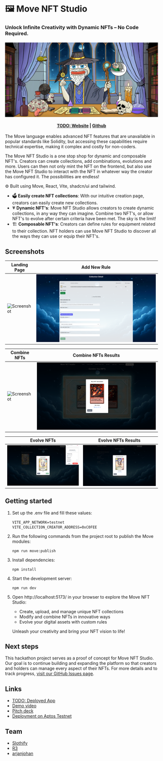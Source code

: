 # 🖼️ Move NFT Studio
### Unlock Infinite Creativity with Dynamic NFTs – No Code Required.
<h4 align="center">
  <img src="public/hero-02.webp" alt="Logo" />
  <br>
  <br>
  <a href="TODO">TODO: Website</a> |
  <a href="https://github.com/gmove-hackers/aptos-nft-studio">Github</a>
</h4>

The Move language enables advanced NFT features that are unavailable in popular standards like Solidity, but accessing these capabilities require technical expertise, making it complex and costly for non-coders.

The Move NFT Studio is a one stop shop for dynamic and composable NFT's. Creators can create collections, add combinations, evolutions and more. Users can then not only mint the NFT on the frontend, but also use the Move NFT Studio to interact with the NFT in whatever way the creator has configured it. The possibilities are endless!

⚙️ Built using Move, React, Vite, shadcn/ui and tailwind.

- 🗳️ **Easily create NFT collections**: With our intuitive creation page, creators can easily create new collections.
- 💗 **Dynamic NFT's**: Move NFT Studio allows creators to create dynamic collections, in any way they can imagine. Combine two NFT's, or allow NFT's to evolve after certain criteria have been met. The sky is the limit!
- 🏗️ **Composable NFT's**: Creators can define rules for equipment related to their collection. NFT holders can use Move NFT Studio to discover all the ways they can use or equip their NFT's.

## Screenshots

| Landing Page                   | Add New Rule               |
| ------------------------------ | ---------------------------- |
| ![Screenshot](public/screenshots/move1.png) | ![Screenshot](public/screenshots/move3.png) |

| Combine NFTs             | Combine NFTs Results                 |
| ------------------------------- | -------------------------------- |
| ![Screenshot](public/screenshots/move5.png) | ![Screenshot](public/screenshots/move6.png) |

| Evolve NFTs             | Evolve NFTs Results                 |
| ------------------------------- | -------------------------------- |
| ![Screenshot](public/screenshots/move7.png) | ![Screenshot](public/screenshots/move8.png) |

## Getting started

1. Set up the .env file and fill these values:
   ```
   VITE_APP_NETWORK=testnet
   VITE_COLLECTION_CREATOR_ADDRESS=0xC0FEE
   ```

2. Run the following commands from the project root to publish the Move modules:
   ```
   npm run move:publish
   ```

3. Install dependencies:
   ```
   npm install
   ```

4. Start the development server:
   ```
   npm run dev
   ```

5. Open http://localhost:5173/ in your browser to explore the Move NFT Studio:
   - Create, upload, and manage unique NFT collections
   - Modify and combine NFTs in innovative ways
   - Evolve your digital assets with custom rules

   Unleash your creativity and bring your NFT vision to life!


## Next steps
This hackathon project serves as a proof of concept for Move NFT Studio. Our goal is to continue building and expanding the platform so that creators and holders can manage every aspect of their NFTs. For more details and to track progress, [visit our GitHub Issues page](https://github.com/gmove-hackers/aptos-nft-studio/issues).

## Links
- [TODO: Deployed App]()
- [Demo video](https://rebrand.ly/move-nft-studio-demo)
- [Pitch deck](https://docs.google.com/presentation/d/166SHLBoWVCxMQOaCA7fPwwnPoelFb6vO9JNKeuVSy6c/edit?usp=drive_link)
- [Deployment on Aptos Testnet](https://explorer.aptoslabs.com/account/0xf41a2d08728920f8c71f3a0d0ca3f37891d2d228fb8aea9e17ee10679f3713db/modules/code/launchpad?network=testnet)

## Team 
- [Slothify](https://x.com/zkSlothify)
- [R3](https://x.com/987654_21)
- [arjanjohan](https://x.com/arjanjohan)
